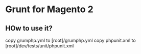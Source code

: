 # Grunt for Magento 2

## HOw to use it?

copy grumphp.yml to [root]/grumphp.yml
copy phpunit.xml to [root]/dev/tests/unit/phpunit.xml